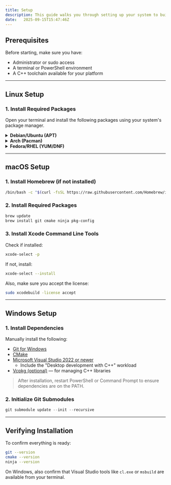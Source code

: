 ```yaml
---
title: Setup
description: This guide walks you through setting up your system to build and use our library on Linux, macOS, and Windows.
date:	2025-09-15T15:47:46Z
---
```


## Prerequisites

Before starting, make sure you have:

- Administrator or sudo access
- A terminal or PowerShell environment
- A C++ toolchain available for your platform

---

## Linux Setup

### 1. Install Required Packages

Open your terminal and install the following packages using your system's package manager.

<details>
<summary><strong>Debian/Ubuntu (APT)</strong></summary>

```bash
sudo apt update
sudo apt install git cmake ninja-build pkg-config build-essential libgl1-mesa-dev mesa-common-dev libglm-dev
```

</details>

<details>
<summary><strong>Arch (Pacman)</strong></summary>

```bash
sudo pacman -Syu
sudo pacman -S git cmake ninja pkgconf base-devel mesa
```

</details>

<details>
<summary><strong>Fedora/RHEL (YUM/DNF)</strong></summary>

```bash
sudo yum update -y
sudo yum install -y git cmake ninja-build pkgconfig gcc-c++ mesa-libGL-devel mesa-libGLU-devel glm-devel
```

</details>

---

## macOS Setup

### 1. Install Homebrew (if not installed)

```bash
/bin/bash -c "$(curl -fsSL https://raw.githubusercontent.com/Homebrew/install/HEAD/install.sh)"
```

### 2. Install Required Packages

```bash
brew update
brew install git cmake ninja pkg-config
```

### 3. Install Xcode Command Line Tools

Check if installed:

```bash
xcode-select -p
```

If not, install:

```bash
xcode-select --install
```

Also, make sure you accept the license:

```bash
sudo xcodebuild -license accept
```

---

## Windows Setup

### 1. Install Dependencies

Manually install the following:

- [Git for Windows](https://git-scm.com/download/win)
- [CMake](https://cmake.org/download)
- [Microsoft Visual Studio 2022 or newer](https://visualstudio.microsoft.com/downloads)
  - Include the "Desktop development with C++" workload
- [Vcpkg (optional)](https://github.com/microsoft/vcpkg) — for managing C++ libraries

> After installation, restart PowerShell or Command Prompt to ensure dependencies are on the PATH.

### 2. Initialize Git Submodules

```powershell
git submodule update --init --recursive
```

---

## Verifying Installation

To confirm everything is ready:

```bash
git --version
cmake --version
ninja --version
```

On Windows, also confirm that Visual Studio tools like `cl.exe` or `msbuild` are available from your terminal.
